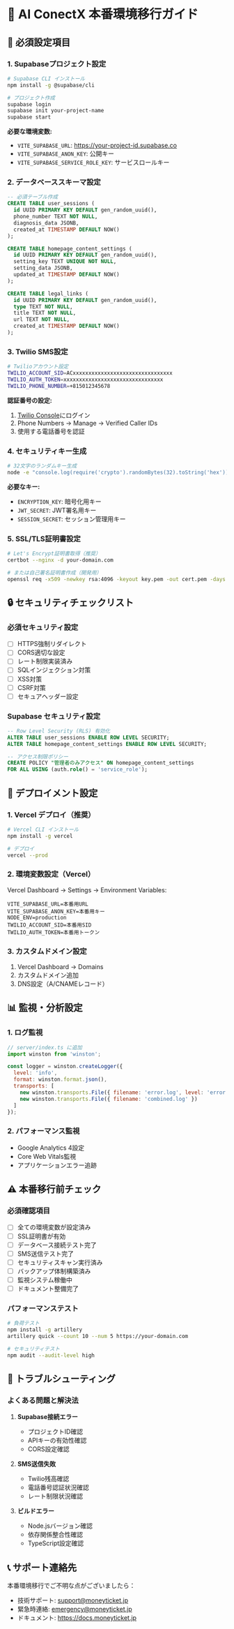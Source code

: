 # 🚀 AI ConectX 本番環境移行ガイド

## 📝 必須設定項目

### 1. Supabaseプロジェクト設定
```bash
# Supabase CLI インストール
npm install -g @supabase/cli

# プロジェクト作成
supabase login
supabase init your-project-name
supabase start
```

**必要な環境変数:**
- `VITE_SUPABASE_URL`: https://your-project-id.supabase.co
- `VITE_SUPABASE_ANON_KEY`: 公開キー
- `VITE_SUPABASE_SERVICE_ROLE_KEY`: サービスロールキー

### 2. データベーススキーマ設定
```sql
-- 必須テーブル作成
CREATE TABLE user_sessions (
  id UUID PRIMARY KEY DEFAULT gen_random_uuid(),
  phone_number TEXT NOT NULL,
  diagnosis_data JSONB,
  created_at TIMESTAMP DEFAULT NOW()
);

CREATE TABLE homepage_content_settings (
  id UUID PRIMARY KEY DEFAULT gen_random_uuid(),
  setting_key TEXT UNIQUE NOT NULL,
  setting_data JSONB,
  updated_at TIMESTAMP DEFAULT NOW()
);

CREATE TABLE legal_links (
  id UUID PRIMARY KEY DEFAULT gen_random_uuid(),
  type TEXT NOT NULL,
  title TEXT NOT NULL,
  url TEXT NOT NULL,
  created_at TIMESTAMP DEFAULT NOW()
);
```

### 3. Twilio SMS設定
```bash
# Twilioアカウント設定
TWILIO_ACCOUNT_SID=ACxxxxxxxxxxxxxxxxxxxxxxxxxxxxxxxx
TWILIO_AUTH_TOKEN=xxxxxxxxxxxxxxxxxxxxxxxxxxxxxxxx
TWILIO_PHONE_NUMBER=+815012345678
```

**認証番号の設定:**
1. [Twilio Console](https://console.twilio.com)にログイン
2. Phone Numbers → Manage → Verified Caller IDs
3. 使用する電話番号を認証

### 4. セキュリティキー生成
```bash
# 32文字のランダムキー生成
node -e "console.log(require('crypto').randomBytes(32).toString('hex'))"
```

**必要なキー:**
- `ENCRYPTION_KEY`: 暗号化用キー
- `JWT_SECRET`: JWT署名用キー 
- `SESSION_SECRET`: セッション管理用キー

### 5. SSL/TLS証明書設定
```bash
# Let's Encrypt証明書取得（推奨）
certbot --nginx -d your-domain.com

# または自己署名証明書作成（開発用）
openssl req -x509 -newkey rsa:4096 -keyout key.pem -out cert.pem -days 365
```

## 🔒 セキュリティチェックリスト

### 必須セキュリティ設定
- [ ] HTTPS強制リダイレクト
- [ ] CORS適切な設定
- [ ] レート制限実装済み
- [ ] SQLインジェクション対策
- [ ] XSS対策
- [ ] CSRF対策
- [ ] セキュアヘッダー設定

### Supabase セキュリティ設定
```sql
-- Row Level Security (RLS) 有効化
ALTER TABLE user_sessions ENABLE ROW LEVEL SECURITY;
ALTER TABLE homepage_content_settings ENABLE ROW LEVEL SECURITY;

-- アクセス制限ポリシー
CREATE POLICY "管理者のみアクセス" ON homepage_content_settings
FOR ALL USING (auth.role() = 'service_role');
```

## 🚀 デプロイメント設定

### 1. Vercel デプロイ（推奨）
```bash
# Vercel CLI インストール
npm install -g vercel

# デプロイ
vercel --prod
```

### 2. 環境変数設定（Vercel）
Vercel Dashboard → Settings → Environment Variables:
```
VITE_SUPABASE_URL=本番用URL
VITE_SUPABASE_ANON_KEY=本番用キー
NODE_ENV=production
TWILIO_ACCOUNT_SID=本番用SID
TWILIO_AUTH_TOKEN=本番用トークン
```

### 3. カスタムドメイン設定
1. Vercel Dashboard → Domains
2. カスタムドメイン追加
3. DNS設定（A/CNAMEレコード）

## 📊 監視・分析設定

### 1. ログ監視
```javascript
// server/index.ts に追加
import winston from 'winston';

const logger = winston.createLogger({
  level: 'info',
  format: winston.format.json(),
  transports: [
    new winston.transports.File({ filename: 'error.log', level: 'error' }),
    new winston.transports.File({ filename: 'combined.log' })
  ]
});
```

### 2. パフォーマンス監視
- Google Analytics 4設定
- Core Web Vitals監視
- アプリケーションエラー追跡

## ⚠️ 本番移行前チェック

### 必須確認項目
- [ ] 全ての環境変数が設定済み
- [ ] SSL証明書が有効
- [ ] データベース接続テスト完了
- [ ] SMS送信テスト完了
- [ ] セキュリティスキャン実行済み
- [ ] バックアップ体制構築済み
- [ ] 監視システム稼働中
- [ ] ドキュメント整備完了

### パフォーマンステスト
```bash
# 負荷テスト
npm install -g artillery
artillery quick --count 10 --num 5 https://your-domain.com

# セキュリティテスト
npm audit --audit-level high
```

## 🔧 トラブルシューティング

### よくある問題と解決法

1. **Supabase接続エラー**
   - プロジェクトID確認
   - APIキーの有効性確認
   - CORS設定確認

2. **SMS送信失敗**
   - Twilio残高確認
   - 電話番号認証状況確認
   - レート制限状況確認

3. **ビルドエラー**
   - Node.jsバージョン確認
   - 依存関係整合性確認
   - TypeScript設定確認

## 📞 サポート連絡先

本番環境移行でご不明な点がございましたら：
- 技術サポート: support@moneyticket.jp
- 緊急時連絡: emergency@moneyticket.jp
- ドキュメント: https://docs.moneyticket.jp 